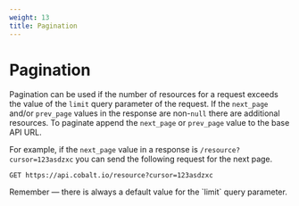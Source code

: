 ```yaml
---
weight: 13
title: Pagination
---
```


# Pagination

Pagination can be used if the number of resources for a request exceeds the value of the `limit` query parameter of the
request. If the `next_page` and/or `prev_page` values in the response are non-`null` there are additional resources.
To paginate append the `next_page` or `prev_page` value to the base API URL.

For example, if the `next_page` value in a response is `/resource?cursor=123asdzxc` you can send the following request
for the next page.

`GET https://api.cobalt.io/resource?cursor=123asdzxc`

<aside class="success">
Remember — there is always a default value for the `limit` query parameter.
</aside>

